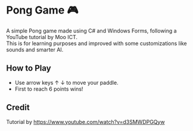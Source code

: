 # Pong Game 🎮

A simple Pong game made using C# and Windows Forms, following a YouTube tutorial by Moo ICT.  
This is for learning purposes and improved with some customizations like sounds and smarter AI.

## How to Play
- Use arrow keys ↑ ↓ to move your paddle.
- First to reach 6 points wins!

## Credit
Tutorial by https://www.youtube.com/watch?v=d3SMWDPGQyw
